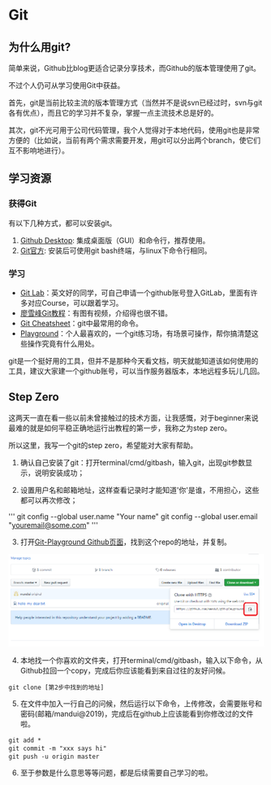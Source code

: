 # Git

## 为什么用git?
简单来说，Github比blog更适合记录分享技术，而Github的版本管理使用了git。

不过个人仍可从学习使用Git中获益。

首先，git是当前比较主流的版本管理方式（当然并不是说svn已经过时，svn与git各有优点），而且它的学习并不复杂，掌握一点主流技术总是好的。

其次，git不光可用于公司代码管理，我个人觉得对于本地代码，使用git也是非常方便的（比如说，当前有两个需求需要开发，用git可以分出两个branch，使它们互不影响地进行）。

## 学习资源
### 获得Git
有以下几种方式，都可以安装git。

1. [Github Desktop](https://desktop.github.com/): 集成桌面版（GUI）和命令行，推荐使用。
2. [Git官方](https://git-scm.com/): 安装后可使用git bash终端，与linux下命令行相同。

### 学习
- [Git Lab](https://lab.github.com/)：英文好的同学，可自己申请一个github账号登入GitLab，里面有许多对应Course，可以跟着学习。
- [廖雪峰Git教程](https://www.liaoxuefeng.com/wiki/0013739516305929606dd18361248578c67b8067c8c017b000)：有图有视频，介绍得也很不错。
- [Git Cheatsheet](https://services.github.com/on-demand/downloads/zh_CN/github-git-cheat-sheet/)：git中最常用的命令。
- [Playground](https://learngitbranching.js.org/)：个人最喜欢的，一个git练习场，有场景可操作，帮你搞清楚这些操作究竟有什么用处。

git是一个挺好用的工具，但并不是那种今天看文档，明天就能知道该如何使用的工具，建议大家建一个github账号，可以当作服务器版本，本地远程多玩儿几回。

## Step Zero
这两天一直在看一些以前未曾接触过的技术方面，让我感慨，对于beginner来说最难的就是如何平稳正确地运行出教程的第一步，我称之为step zero。

所以这里，我写一个git的step zero，希望能对大家有帮助。

1. 确认自己安装了git：打开terminal/cmd/gitbash，输入git，出现git参数显示，说明安装成功；

2. 设置用户名和邮箱地址，这样查看记录时才能知道'你'是谁，不用担心，这些都可以再次修改；

'''
git config --global user.name "Your name"
git config --global user.email "youremail@some.com"
'''

3. 打开[Git-Playground Github页面](https://github.com/mandui/git-playground/tree/master)，找到这个repo的地址，并复制。

![Image](repo_addr.png)

4. 本地找一个你喜欢的文件夹，打开terminal/cmd/gitbash，输入以下命令，从Github拉回一个copy，完成后你应该能看到来自过往的友好问候。

```
git clone [第2步中找到的地址]
```

5. 在文件中加入一行自己的问候，然后运行以下命令，上传修改，会需要账号和密码(邮箱/mandui@2019)，完成后在github上应该能看到你修改过的文件啦。

```
git add *
git commit -m "xxx says hi"
git push -u origin master
```

6. 至于参数是什么意思等等问题，都是后续需要自己学习的啦。
